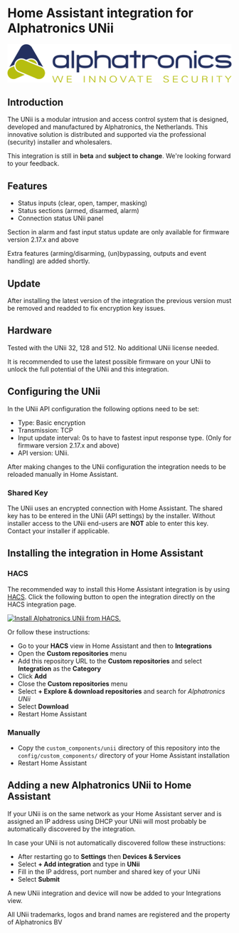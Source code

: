 # Home Assistant integration for Alphatronics UNii

![logo](https://raw.githubusercontent.com/unii-security/homeassistant-unii/main/logo.png)

## Introduction

The UNii is a modular intrusion and access control system that is designed, developed and manufactured by Alphatronics, the Netherlands. This innovative solution is distributed and supported via the professional (security) installer and wholesalers.

This integration is still in **beta** and **subject to change**. We're looking forward to your feedback.

## Features

- Status inputs (clear, open, tamper, masking)
- Status sections (armed, disarmed, alarm) 
- Connection status UNii panel

Section in alarm and fast input status update are only available for firmware version 2.17.x and above

Extra features (arming/disarming, (un)bypassing, outputs and event handling) are added shortly.

## Update
After installing the latest version of the integration the previous version must be removed and readded to fix encryption key issues.

## Hardware

Tested with the UNii 32, 128 and 512. No additional UNii license needed.

It is recommended to use the latest possible firmware on your UNii to unlock the full potential of the UNii and this integration.

## Configuring the UNii

In the UNii API configuration the following options need to be set:

- Type: Basic encryption
- Transmission: TCP
- Input update interval: 0s to have to fastest input response type. (Only for firmware version 2.17.x and above)
- API version: UNii.

After making changes to the UNii configuration the integration needs to be reloaded manually in Home Assistant.

### Shared Key

The UNii uses an encrypted connection with Home Assistant. The shared key has to be entered in the UNii (API settings) by the installer. Without installer access to the UNii end-users are **NOT** able to enter this key. Contact your installer if applicable.

## Installing the integration in Home Assistant

### HACS

The recommended way to install this Home Assistant integration is by using [HACS][hacs].
Click the following button to open the integration directly on the HACS integration page.

[![Install Alphatronics UNii from HACS.](https://my.home-assistant.io/badges/hacs_repository.svg)](https://my.home-assistant.io/redirect/hacs_repository/?owner=unii-security&repository=homeassistant-unii&category=integration)

Or follow these instructions:

- Go to your **HACS** view in Home Assistant and then to **Integrations**
- Open the **Custom repositories** menu
- Add this repository URL to the **Custom repositories** and select
**Integration** as the **Category**
- Click **Add**
- Close the **Custom repositories** menu
- Select **+ Explore & download repositories** and search for *Alphatronics UNii*
- Select **Download**
- Restart Home Assistant

### Manually

- Copy the `custom_components/unii` directory of this repository into the
`config/custom_components/` directory of your Home Assistant installation
- Restart Home Assistant

##  Adding a new Alphatronics UNii to Home Assistant

If your UNii is on the same network as your Home Assistant server and is assigned an IP address using DHCP your UNii will most probably be automatically discovered by the integration.

In case your UNii is not automatically discovered follow these instructions:

- After restarting go to **Settings** then **Devices & Services**
- Select **+ Add integration** and type in **UNii**
- Fill in the IP address, port number and shared key of your UNii
- Select **Submit**

A new UNii integration and device will now be added to your Integrations view.

All UNii trademarks, logos and brand names are registered and the property of Alphatronics BV

[hacs]: https://hacs.xyz/
